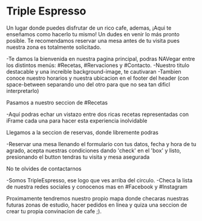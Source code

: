 # Triple Espresso

Un lugar donde puedes disfrutar de un rico cafe, ademas, ¡Aqui te enseñamos como hacerlo tu mismo! Un dudes en venir lo más pronto posible. Te recomendamos reservar una mesa antes de tu visita pues nuestra zona es totalmente solicitado.

-Te damos la bienvenida en nuestra pagina principal, podras NAVegar entre los distintos menús: #Recetas, #Rervaciones y #Contacto.
-Nuestro titulo destacable y una increible background-image, te cautivaran
-Tambien conoce nuestro horarios y nuestra ubicacion en el footer del header (con space-between separando uno del otro para que no sea tan dificl interpretarlo)

Pasamos a nuestro seccion de #Recetas

-Aquí podras echar un vistazo entre dos ricas recetas representadas con iFrame cada una para hacer esta experiencia inolvidable

Llegamos a la seccion de reservas, donde libremente podras

-Reservar una mesa llenando el formulario con tus datos, fecha y hora de tu agrado, acepta nuestras condiciones dando 'check' en el 'box' y listo, presionando el button tendras tu visita y mesa asegurada

No te olvides de contactarnos

-Somos TripleEspresso, ese logo que ves arriba del circulo.
-Checa la lista de nuestra redes sociales y conocenos mas en #Facebook y #Instagram

Proximamente tendremos nuestro propio mapa donde checaras nuestras futuras zonas de estudio, hacer pedidos en linea y quiza una seccion de crear tu propia convinacion de cafe ;).

